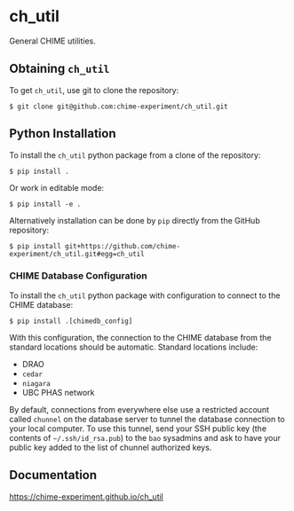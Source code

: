 # ch_util

General CHIME utilities.

## Obtaining `ch_util`

To get `ch_util`, use git to clone the repository:

	$ git clone git@github.com:chime-experiment/ch_util.git

## Python Installation

To install the `ch_util` python package from a clone of the repository:

	$ pip install .
 
Or work in editable mode:

	$ pip install -e .

Alternatively installation can be done by `pip` directly from the GitHub repository:

    $ pip install git+https://github.com/chime-experiment/ch_util.git#egg=ch_util

### CHIME Database Configuration

To install the `ch_util` python package with configuration to connect to the CHIME database:

    $ pip install .[chimedb_config]

With this configuration, the connection to the CHIME database from the standard locations should
be automatic. Standard locations include:

* DRAO
* `cedar`
* `niagara`
* UBC PHAS network

By default, connections from everywhere else use a restricted account called `chunnel` on the
database server to tunnel the database connection to your local computer.  To use this tunnel, send
your SSH public key (the contents of `~/.ssh/id_rsa.pub`) to the `bao` sysadmins
and ask to have your public key added to the list of chunnel authorized keys.

## Documentation

https://chime-experiment.github.io/ch_util
